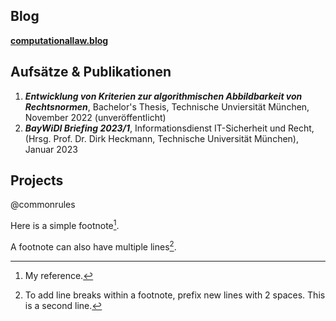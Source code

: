 

## Blog
**[computationallaw.blog](computationallaw.blog)**

## Aufsätze & Publikationen
1. ***Entwicklung von Kriterien zur algorithmischen Abbildbarkeit von Rechtsnormen***, Bachelor's Thesis, Technische Unviersität München, November 2022 (unveröffentlicht)
2. ***BayWiDI Briefing 2023/1***, Informationsdienst IT-Sicherheit und Recht, (Hrsg. Prof. Dr. Dirk Heckmann, Technische Universität München), Januar 2023

## Projects

@commonrules

Here is a simple footnote[^1].

A footnote can also have multiple lines[^2].

[^1]: My reference.
[^2]: To add line breaks within a footnote, prefix new lines with 2 spaces.
  This is a second line.

